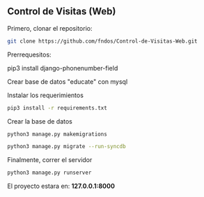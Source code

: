 ## Control de Visitas (Web)

Primero, clonar el repositorio:

```bash
git clone https://github.com/fndos/Control-de-Visitas-Web.git
```

Prerrequesitos:


pip3 install django-phonenumber-field


Crear base de datos "educate" con mysql

Instalar los requerimientos

```bash
pip3 install -r requirements.txt
```

Crear la base de datos

```bash
python3 manage.py makemigrations

python3 manage.py migrate --run-syncdb

```

Finalmente, correr el servidor

```bash
python3 manage.py runserver
```

El proyecto estara en: **127.0.0.1:8000**

